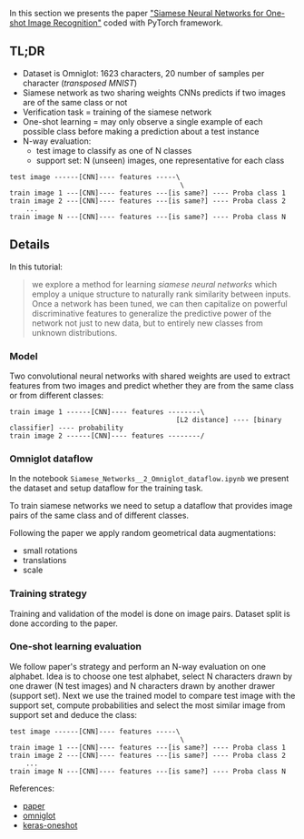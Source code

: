 In this section we presents the paper ["Siamese Neural Networks for One-shot Image Recognition"](https://www.cs.cmu.edu/~rsalakhu/papers/oneshot1.pdf) coded with PyTorch framework. 

## TL;DR

- Dataset is Omniglot: 1623 characters, 20 number of samples per character (*transposed MNIST*)
- Siamese network as two sharing weights CNNs predicts if two images are of the same class or not
- Verification task = training of the siamese network
- One-shot learning = may only observe a single example of each possible class before making a prediction about a test instance
- N-way evaluation: 
    - test image to classify as one of N classes 
    - support set: N (unseen) images, one representative for each class

```
test image ------[CNN]---- features -----\
                                          \
train image 1 ---[CNN]---- features ---[is same?] ---- Proba class 1
train image 2 ---[CNN]---- features ---[is same?] ---- Proba class 2  
    ...                                  
train image N ---[CNN]---- features ---[is same?] ---- Proba class N
```


## Details 

In this tutorial:
> we explore a method for learning *siamese neural networks* which employ a unique structure to naturally rank 
similarity between inputs. Once a network has been tuned, we can then capitalize on powerful discriminative 
features to generalize the predictive power of the network not just to new data, but to entirely new classes 
from unknown distributions. 

### Model

Two convolutional neural networks with shared weights are used to extract features from two images and predict whether 
they are from the same class or from different classes:

```
train image 1 ------[CNN]---- features --------\
                                         [L2 distance] ---- [binary classifier] ---- probability    
train image 2 ------[CNN]---- features --------/ 
``` 


### Omniglot dataflow

In the notebook `Siamese_Networks__2_Omniglot_dataflow.ipynb` we present the dataset and setup dataflow 
for the training task.

To train siamese networks we need to setup a dataflow that provides image pairs of the same class and of different 
classes. 

Following the paper we apply random geometrical data augmentations:
- small rotations
- translations
- scale

### Training strategy

Training and validation of the model is done on image pairs. Dataset split is done according to the paper.  
 
### One-shot learning evaluation

We follow paper's strategy and perform an N-way evaluation on one alphabet. Idea is to choose one test alphabet, 
select N characters drawn by one drawer (N test images) and N characters drawn by another drawer (support set). 
Next we use the trained model to compare test image with the support set, compute probabilities and select the most 
similar image from support set and deduce the class:   
```
test image ------[CNN]---- features -----\
                                          \
train image 1 ---[CNN]---- features ---[is same?] ---- Proba class 1
train image 2 ---[CNN]---- features ---[is same?] ---- Proba class 2  
    ...                                  
train image N ---[CNN]---- features ---[is same?] ---- Proba class N
```


References:
- [paper](https://www.cs.cmu.edu/~rsalakhu/papers/oneshot1.pdf)
- [omniglot](https://github.com/brendenlake/omniglot)
- [keras-oneshot](https://github.com/sorenbouma/keras-oneshot)
